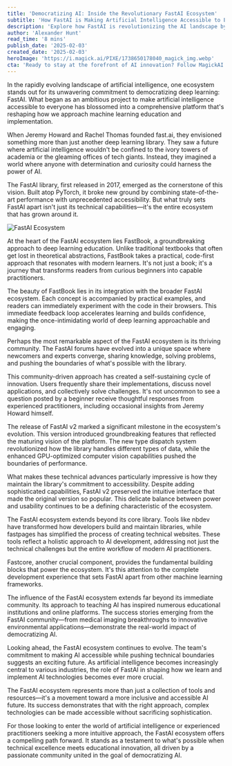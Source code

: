```yaml
---
title: 'Democratizing AI: Inside the Revolutionary FastAI Ecosystem'
subtitle: 'How FastAI is Making Artificial Intelligence Accessible to Everyone'
description: 'Explore how FastAI is revolutionizing the AI landscape by making deep learning accessible to everyone through its comprehensive ecosystem of tools, resources, and a vibrant community. From its practical educational approach to cutting-edge technical capabilities, discover why FastAI has become a driving force in democratizing artificial intelligence.'
author: 'Alexander Hunt'
read_time: '8 mins'
publish_date: '2025-02-03'
created_date: '2025-02-03'
heroImage: 'https://i.magick.ai/PIXE/1738650178040_magick_img.webp'
cta: 'Ready to stay at the forefront of AI innovation? Follow MagickAI on LinkedIn for regular updates on breakthrough technologies and industry insights that are shaping the future of artificial intelligence.'
---
```


In the rapidly evolving landscape of artificial intelligence, one ecosystem stands out for its unwavering commitment to democratizing deep learning: FastAI. What began as an ambitious project to make artificial intelligence accessible to everyone has blossomed into a comprehensive platform that's reshaping how we approach machine learning education and implementation.

When Jeremy Howard and Rachel Thomas founded fast.ai, they envisioned something more than just another deep learning library. They saw a future where artificial intelligence wouldn't be confined to the ivory towers of academia or the gleaming offices of tech giants. Instead, they imagined a world where anyone with determination and curiosity could harness the power of AI.

The FastAI library, first released in 2017, emerged as the cornerstone of this vision. Built atop PyTorch, it broke new ground by combining state-of-the-art performance with unprecedented accessibility. But what truly sets FastAI apart isn't just its technical capabilities—it's the entire ecosystem that has grown around it.

![FastAI Ecosystem](https://i.magick.ai/PIXE/1748392100830_magick_img.webp)

At the heart of the FastAI ecosystem lies FastBook, a groundbreaking approach to deep learning education. Unlike traditional textbooks that often get lost in theoretical abstractions, FastBook takes a practical, code-first approach that resonates with modern learners. It's not just a book; it's a journey that transforms readers from curious beginners into capable practitioners.

The beauty of FastBook lies in its integration with the broader FastAI ecosystem. Each concept is accompanied by practical examples, and readers can immediately experiment with the code in their browsers. This immediate feedback loop accelerates learning and builds confidence, making the once-intimidating world of deep learning approachable and engaging.

Perhaps the most remarkable aspect of the FastAI ecosystem is its thriving community. The FastAI forums have evolved into a unique space where newcomers and experts converge, sharing knowledge, solving problems, and pushing the boundaries of what's possible with the library.

This community-driven approach has created a self-sustaining cycle of innovation. Users frequently share their implementations, discuss novel applications, and collectively solve challenges. It's not uncommon to see a question posted by a beginner receive thoughtful responses from experienced practitioners, including occasional insights from Jeremy Howard himself.

The release of FastAI v2 marked a significant milestone in the ecosystem's evolution. This version introduced groundbreaking features that reflected the maturing vision of the platform. The new type dispatch system revolutionized how the library handles different types of data, while the enhanced GPU-optimized computer vision capabilities pushed the boundaries of performance.

What makes these technical advances particularly impressive is how they maintain the library's commitment to accessibility. Despite adding sophisticated capabilities, FastAI v2 preserved the intuitive interface that made the original version so popular. This delicate balance between power and usability continues to be a defining characteristic of the ecosystem.

The FastAI ecosystem extends beyond its core library. Tools like nbdev have transformed how developers build and maintain libraries, while fastpages has simplified the process of creating technical websites. These tools reflect a holistic approach to AI development, addressing not just the technical challenges but the entire workflow of modern AI practitioners.

Fastcore, another crucial component, provides the fundamental building blocks that power the ecosystem. It's this attention to the complete development experience that sets FastAI apart from other machine learning frameworks.

The influence of the FastAI ecosystem extends far beyond its immediate community. Its approach to teaching AI has inspired numerous educational institutions and online platforms. The success stories emerging from the FastAI community—from medical imaging breakthroughs to innovative environmental applications—demonstrate the real-world impact of democratizing AI.

Looking ahead, the FastAI ecosystem continues to evolve. The team's commitment to making AI accessible while pushing technical boundaries suggests an exciting future. As artificial intelligence becomes increasingly central to various industries, the role of FastAI in shaping how we learn and implement AI technologies becomes ever more crucial.

The FastAI ecosystem represents more than just a collection of tools and resources—it's a movement toward a more inclusive and accessible AI future. Its success demonstrates that with the right approach, complex technologies can be made accessible without sacrificing sophistication.

For those looking to enter the world of artificial intelligence or experienced practitioners seeking a more intuitive approach, the FastAI ecosystem offers a compelling path forward. It stands as a testament to what's possible when technical excellence meets educational innovation, all driven by a passionate community united in the goal of democratizing AI.